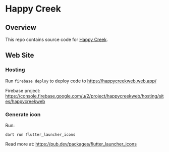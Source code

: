 # Happy Creek

## Overview

This repo contains source code for [Happy Creek](http://happy-creek.com).

## Web Site

### Hosting

Run `firebase deploy` to deploy code to https://happycreekweb.web.app/

Firebase project: https://console.firebase.google.com/u/2/project/happycreekweb/hosting/sites/happycreekweb

### Generate icon

Run:

```
dart run flutter_launcher_icons
```

Read more at: https://pub.dev/packages/flutter_launcher_icons
